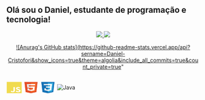 ## Olá sou o Daniel, estudante de programação e tecnologia!
<div align="center">
  <a href="https://github.com/Daniel-Cristofori">
  
  <img height="180em" style="display: inline_block" src="https://github-readme-stats.vercel.app/api?username=Daniel-Cristofori&show_icons=true&theme=algolia&include_all_commits=true&count_private=true"/>
  
  <img height="180em" style="display: inline_block" src="https://github-readme-stats.vercel.app/api/top-langs/?username=Daniel-Cristofori&layout=compact&langs_count=7&theme=algolia" />
  
 
  
  ![Anurag's GitHub stats](https://github-readme-stats.vercel.app/api?sername=Daniel-Cristofori&show_icons=true&theme=algolia&include_all_commits=true&count_private=true"

</div>

<div style="display: inline_block"><br>
  <img align="center" alt="Js" height="30" width="40" src="https://raw.githubusercontent.com/devicons/devicon/master/icons/javascript/javascript-plain.svg">
  <img align="center" alt="HTML" height="30" width="40" src="https://raw.githubusercontent.com/devicons/devicon/master/icons/html5/html5-original.svg">
  <img align="center" alt="CSS" height="30" width="40" src="https://raw.githubusercontent.com/devicons/devicon/master/icons/css3/css3-original.svg">
  <img align="center" alt="Java" height="30" width="40" src="https://raw.githubusercontent.com/jmnote/z-icons/master/svg/java.svg">
